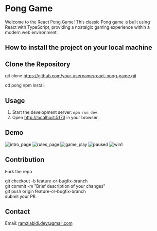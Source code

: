 # Pong Game

Welcome to the React Pong Game! This classic Pong game is built using React with TypeScript, providing a nostalgic gaming experience within a modern web environment.

## How to install the project on your local machine

## Clone the Repository

git clone https://github.com/your-username/react-pong-game.git

cd pong
npm install

## Usage
1. Start the development server: `npm run dev`
2. Open [http://localhost:5173](http://localhost:5173) in your browser.

## Demo
![intro_page](https://github.com/Ramzi-Abidi/Pong/assets/69228547/cecbef82-985c-4238-9187-642f489c244c)
![rules_page](https://github.com/Ramzi-Abidi/Pong/assets/69228547/ed74adc6-3633-4a93-ad28-ab64cf205193)
![game_play](https://github.com/Ramzi-Abidi/Pong/assets/69228547/1f008f9a-020a-4d44-9bef-e8bf9da534a2)
![paused](https://github.com/Ramzi-Abidi/Pong/assets/69228547/a9d0bcf3-968a-43f6-8474-6841021b9064)
![win1](https://github.com/Ramzi-Abidi/Pong/assets/69228547/8ab04f2a-5004-47dc-a9ed-13258aae372a)

## Contribution

Fork the repo

git checkout -b feature-or-bugfix-branch <br />
git commit -m "Brief description of your changes" <br />
git push origin feature-or-bugfix-branch <br />
submit your PR. <br />

## Contact
Email: ramziabidi.dev@gmail.com 
